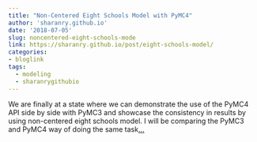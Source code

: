 ```yaml
---
title: "Non-Centered Eight Schools Model with PyMC4"
author: 'sharanry.github.io'
date: '2018-07-05'
slug: noncentered-eight-schools-mode
link: https://sharanry.github.io/post/eight-schools-model/
categories:
- bloglink
tags:
  - modeling
  - sharanrygithubio
---
```


We are finally at a state where we can demonstrate the use of the PyMC4 API side by side with PyMC3 and showcase the consistency in results by using non-centered eight schools model. I will be comparing the PyMC3 and PyMC4 way of doing the same task[... <i class="fas fa-external-link-alt"></i>](https://sharanry.github.io/post/eight-schools-model/)

